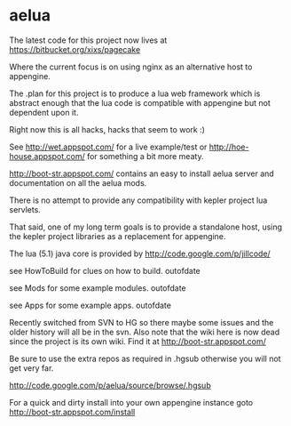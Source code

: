 # aelua

The latest code for this project now lives at https://bitbucket.org/xixs/pagecake

Where the current focus is on using nginx as an alternative host to appengine.

The .plan for this project is to produce a lua web framework which is abstract enough that the lua code is compatible with appengine but not dependent upon it.

Right now this is all hacks, hacks that seem to work :)

See http://wet.appspot.com/ for a live example/test or http://hoe-house.appspot.com/ for something a bit more meaty.

http://boot-str.appspot.com/ contains an easy to install aelua server and documentation on all the aelua mods.

There is no attempt to provide any compatibility with kepler project lua servlets.

That said, one of my long term goals is to provide a standalone host, using the kepler project libraries as a replacement for appengine.

The lua (5.1) java core is provided by http://code.google.com/p/jillcode/

see HowToBuild for clues on how to build. outofdate

see Mods for some example modules. outofdate

see Apps for some example apps. outofdate

Recently switched from SVN to HG so there maybe some issues and the older history will all be in the svn. Also note that the wiki here is now dead since the project is its own wiki. Find it at http://boot-str.appspot.com/

Be sure to use the extra repos as required in .hgsub otherwise you will not get very far.

http://code.google.com/p/aelua/source/browse/.hgsub

For a quick and dirty install into your own appengine instance goto http://boot-str.appspot.com/install
